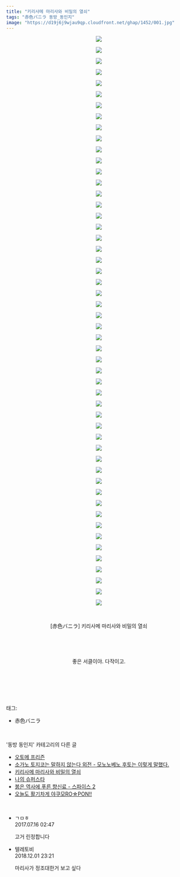 ```yaml
---
title: "키리사메 마리사와 비밀의 열쇠"
tags: "赤色バニラ 동방_동인지"
image: "https://d19j6j9wjau9qp.cloudfront.net/ghap/1452/001.jpg"
---
```

<div class="article">
<p style="text-align: center; clear: none; float: none;"><img src="{{ site.imgserver8 }}/ghap/1452/001.jpg"/></p>
<p style="text-align: center; clear: none; float: none;"><img src="{{ site.imgserver8 }}/ghap/1452/002.jpg"/></p>
<p style="text-align: center; clear: none; float: none;"><img src="{{ site.imgserver8 }}/ghap/1452/003.jpg"/></p>
<p style="text-align: center; clear: none; float: none;"><img src="{{ site.imgserver8 }}/ghap/1452/004.jpg"/></p>
<p style="text-align: center; clear: none; float: none;"><img src="{{ site.imgserver8 }}/ghap/1452/005.jpg"/></p>
<p style="text-align: center; clear: none; float: none;"><img src="{{ site.imgserver8 }}/ghap/1452/006.jpg"/></p>
<p style="text-align: center; clear: none; float: none;"><img src="{{ site.imgserver8 }}/ghap/1452/007.jpg"/></p>
<p style="text-align: center; clear: none; float: none;"><img src="{{ site.imgserver8 }}/ghap/1452/008.jpg"/></p>
<p style="text-align: center; clear: none; float: none;"><img src="{{ site.imgserver8 }}/ghap/1452/009.jpg"/></p>
<p style="text-align: center; clear: none; float: none;"><img src="{{ site.imgserver8 }}/ghap/1452/010.jpg"/></p>
<p style="text-align: center; clear: none; float: none;"><img src="{{ site.imgserver8 }}/ghap/1452/011.jpg"/></p>
<p style="text-align: center; clear: none; float: none;"><img src="{{ site.imgserver8 }}/ghap/1452/012.jpg"/></p>
<p style="text-align: center; clear: none; float: none;"><img src="{{ site.imgserver8 }}/ghap/1452/013.jpg"/></p>
<p style="text-align: center; clear: none; float: none;"><img src="{{ site.imgserver8 }}/ghap/1452/014.jpg"/></p>
<p style="text-align: center; clear: none; float: none;"><img src="{{ site.imgserver8 }}/ghap/1452/015.jpg"/></p>
<p style="text-align: center; clear: none; float: none;"><img src="{{ site.imgserver8 }}/ghap/1452/016.jpg"/></p>
<p style="text-align: center; clear: none; float: none;"><img src="{{ site.imgserver8 }}/ghap/1452/017.jpg"/></p>
<p style="text-align: center; clear: none; float: none;"><img src="{{ site.imgserver8 }}/ghap/1452/018.jpg"/></p>
<p style="text-align: center; clear: none; float: none;"><img src="{{ site.imgserver8 }}/ghap/1452/019.jpg"/></p>
<p style="text-align: center; clear: none; float: none;"><img src="{{ site.imgserver8 }}/ghap/1452/020.jpg"/></p>
<p style="text-align: center; clear: none; float: none;"><img src="{{ site.imgserver8 }}/ghap/1452/021.jpg"/></p>
<p style="text-align: center; clear: none; float: none;"><img src="{{ site.imgserver8 }}/ghap/1452/022.jpg"/></p>
<p style="text-align: center; clear: none; float: none;"><img src="{{ site.imgserver8 }}/ghap/1452/023.jpg"/></p>
<p style="text-align: center; clear: none; float: none;"><img src="{{ site.imgserver8 }}/ghap/1452/024.jpg"/></p>
<p style="text-align: center; clear: none; float: none;"><img src="{{ site.imgserver8 }}/ghap/1452/025.jpg"/></p>
<p style="text-align: center; clear: none; float: none;"><img src="{{ site.imgserver8 }}/ghap/1452/026.jpg"/></p>
<p style="text-align: center; clear: none; float: none;"><img src="{{ site.imgserver8 }}/ghap/1452/027.jpg"/></p>
<p style="text-align: center; clear: none; float: none;"><img src="{{ site.imgserver8 }}/ghap/1452/028.jpg"/></p>
<p style="text-align: center; clear: none; float: none;"><img src="{{ site.imgserver8 }}/ghap/1452/029.jpg"/></p>
<p style="text-align: center; clear: none; float: none;"><img src="{{ site.imgserver8 }}/ghap/1452/030.jpg"/></p>
<p style="text-align: center; clear: none; float: none;"><img src="{{ site.imgserver8 }}/ghap/1452/031.jpg"/></p>
<p style="text-align: center; clear: none; float: none;"><img src="{{ site.imgserver8 }}/ghap/1452/032.jpg"/></p>
<p style="text-align: center; clear: none; float: none;"><img src="{{ site.imgserver8 }}/ghap/1452/033.jpg"/></p>
<p style="text-align: center; clear: none; float: none;"><img src="{{ site.imgserver8 }}/ghap/1452/034.jpg"/></p>
<p style="text-align: center; clear: none; float: none;"><img src="{{ site.imgserver8 }}/ghap/1452/035.jpg"/></p>
<p style="text-align: center; clear: none; float: none;"><img src="{{ site.imgserver8 }}/ghap/1452/036.jpg"/></p>
<p style="text-align: center; clear: none; float: none;"><img src="{{ site.imgserver8 }}/ghap/1452/037.jpg"/></p>
<p style="text-align: center; clear: none; float: none;"><img src="{{ site.imgserver8 }}/ghap/1452/038.jpg"/></p>
<p style="text-align: center; clear: none; float: none;"><img src="{{ site.imgserver8 }}/ghap/1452/039.jpg"/></p>
<p style="text-align: center; clear: none; float: none;"><img src="{{ site.imgserver8 }}/ghap/1452/040.jpg"/></p>
<p style="text-align: center; clear: none; float: none;"><img src="{{ site.imgserver8 }}/ghap/1452/041.jpg"/></p>
<p style="text-align: center; clear: none; float: none;"><img src="{{ site.imgserver8 }}/ghap/1452/042.jpg"/></p>
<p style="text-align: center; clear: none; float: none;"><img src="{{ site.imgserver8 }}/ghap/1452/043.jpg"/></p>
<p style="text-align: center; clear: none; float: none;"><img src="{{ site.imgserver8 }}/ghap/1452/044.jpg"/></p>
<p style="text-align: center; clear: none; float: none;"><img src="{{ site.imgserver8 }}/ghap/1452/045.jpg"/></p>
<p style="text-align: center; clear: none; float: none;"><img src="{{ site.imgserver8 }}/ghap/1452/046.jpg"/></p>
<p style="text-align: center; clear: none; float: none;"><img src="{{ site.imgserver8 }}/ghap/1452/047.jpg"/></p>
<p style="text-align: center; clear: none; float: none;"><img src="{{ site.imgserver8 }}/ghap/1452/048.jpg"/></p>
<p style="text-align: center; clear: none; float: none;"><img src="{{ site.imgserver8 }}/ghap/1452/049.jpg"/></p>
<p style="text-align: center; clear: none; float: none;"><img src="{{ site.imgserver8 }}/ghap/1452/050.jpg"/></p>
<p style="text-align: center; clear: none; float: none;"><img src="{{ site.imgserver8 }}/ghap/1452/051.jpg"/></p>
<p style="text-align: center; clear: none; float: none;"><img src="{{ site.imgserver8 }}/ghap/1452/052.jpg"/></p>
<p style="text-align: center; clear: none; float: none;"><br/></p>
<p style="text-align: center; clear: none; float: none;">[赤色バニラ] 키리사메 마리사와 비밀의 열쇠</p>
<p style="text-align: center; clear: none; float: none;"><br/></p>
<p style="text-align: center; clear: none; float: none;"><br/></p>
<p style="text-align: center; clear: none; float: none;">좋은 서클이야. 다작이고.</p>
<p style="text-align: center; clear: none; float: none;"><br/></p>
<p><br/></p>
</div><br/>
<div class="tagTrail">
<p>태그: </p>
<ul>
<li>赤色バニラ</li>
</ul>
</div><br/>
<div class="another">
<p>'동방 동인지' 카테고리의 다른 글</p>
<ul>
<li><a href="/ghap_1454">오토메 프리즌</a></li>
<li><a href="/ghap_1453">소가노 토지코는 말하지 않는다 외전 - 모노노베노 후토는 이렇게 말했다.</a></li>
<li><a href="/ghap_1452">키리사메 마리사와 비밀의 열쇠</a></li>
<li><a href="/ghap_1451">나의 슈퍼스타</a></li>
<li><a href="/ghap_1450">붉은 역사에 푸른 향신료 - 스파이스 2</a></li>
<li><a href="/ghap_1449">오늘도 활기차게 야쿠모RO☆PON!!</a></li>
</ul>
</div><br/>
<div class="cb_module cb_fluid">
<div class="cb_wrt cb_profile">
<div class="comment">
<ul>
<li class="cb_thumb_off" id="comment15036780">
<div class="cb_comment_area">
<div class="cb_info_area">
<div class="cb_section">
<span class="cb_nick_name">ㄱㅁㅎ</span>
</div>
<div class="cb_section">
<span class="cb_date">2017.07.16 02:47 </span>
</div>
</div>
<div class="cb_dsc_comment">
<p class="cb_dsc">
											고거 린정합니다
										</p>
</div>
</div></li>
<li class="cb_thumb_off" id="comment15381091">
<div class="cb_comment_area">
<div class="cb_info_area">
<div class="cb_section">
<span class="cb_nick_name">텔레토비</span>
</div>
<div class="cb_section">
<span class="cb_date">2018.12.01 23:21 </span>
</div>
</div>
<div class="cb_dsc_comment">
<p class="cb_dsc">
											마리사가 정조대한거 보고 싶다
										</p>
</div>
</div></li>
</ul>
</div>
</div><!-- commentList close -->
</div><br/>
